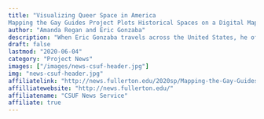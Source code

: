 ```yaml
---
title: "Visualizing Queer Space in America
Mapping the Gay Guides Project Plots Historical Spaces on a Digital Map"
author: "Amanda Regan and Eric Gonzaba"
description: "When Eric Gonzaba travels across the United States, he often wonders about the history of the places he passes through — specifically, their queer history."
draft: false
lastmod: "2020-06-04"
category: "Project News"
images: ["/images/news-csuf-header.jpg"]
img: "news-csuf-header.jpg"
affiliatelink: "http://news.fullerton.edu/2020sp/Mapping-the-Gay-Guides.aspx"
affilliatewebsite: "http://news.fullerton.edu/"
affiliatename: "CSUF News Service"
affiliate: true
---
```

